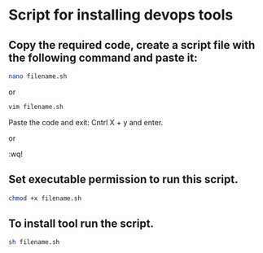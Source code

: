 # Script for installing devops tools
## Copy the required code, create a script file with the following command and paste it:  
```bash
nano filename.sh 
```
or
 ```bash
vim filename.sh 
```
Paste the code and exit: Cntrl X + y and enter.

or 

:wq!

## Set executable permission to run this script.

```bash
chmod +x filename.sh
```

## To install tool run the script.

 ```bash
sh filename.sh
```

